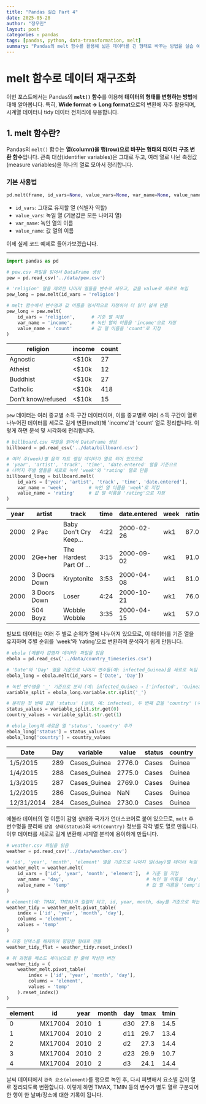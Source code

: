 ```yaml
---
title: "Pandas 실습 Part 4"
date: 2025-05-28
author: "정우민"
layout: post
categories : pandas
tags: [pandas, python, data-transformation, melt]
summary: "Pandas의 melt 함수를 활용해 넓은 데이터를 긴 형태로 바꾸는 방법을 실습 예제와 함께 설명합니다."
---
```


# melt 함수로 데이터 재구조화

이번 포스트에서는 Pandas의 **`melt()` 함수**를 이용해 **데이터의 형태를 변형하는 방법**에 대해 알아봅니다. 특히, **Wide format → Long format**으로의 변환에 자주 활용되며, 시계열 데이터나 tidy 데이터 전처리에 유용합니다.

## 1. melt 함수란?

Pandas의 `melt()` 함수는 **열(column)을 행(row)으로 바꾸는 형태의 데이터 구조 변환 함수**입니다. 관측 대상(identifier variables)은 그대로 두고, 여러 열로 나뉜 측정값(measure variables)을 하나의 열로 모아서 정리합니다.

### 기본 사용법

```python
pd.melt(frame, id_vars=None, value_vars=None, var_name=None, value_name='value', ...)
```

- `id_vars`: 그대로 유지할 열 (식별자 역할)
- `value_vars`: 녹일 열 (기본값은 모든 나머지 열)
- `var_name`: 녹인 열의 이름
- `value_name`: 값 열의 이름

이제 실제 코드 예제로 들어가보겠습니다.

---
```python
import pandas as pd

# pew.csv 파일을 읽어서 DataFrame 생성
pew = pd.read_csv('../data/pew.csv')

# 'religion' 열을 제외한 나머지 열들을 변수로 세우고, 값을 value로 세로로 녹임
pew_long = pew.melt(id_vars = 'religion')

# melt 함수에서 변수명과 값 이름을 명시적으로 지정하여 더 읽기 쉽게 만듦
pew_long = pew.melt(
    id_vars = 'religion',      # 기준 열 지정
    var_name = 'income',       # 녹인 열의 이름을 'income'으로 지정
    value_name = 'count'       # 값 열 이름을 'count'로 지정
)

```

| religion             | income | count |
|----------------------|--------|-------|
| Agnostic             | <$10k  | 27    |
| Atheist              | <$10k  | 12    |
| Buddhist             | <$10k  | 27    |
| Catholic             | <$10k  | 418   |
| Don’t know/refused   | <$10k  | 15    |


`pew` 데이터는 여러 종교별 소득 구간 데이터이며, 이를 종교별로 여러 소득 구간이 열로 나누어진 데이터를 세로로 길게 변환(melt)해 'income'과 'count' 열로 정리합니다. 이렇게 하면 분석 및 시각화에 편리합니다.

```python
# billboard.csv 파일을 읽어서 DataFrame 생성
billboard = pd.read_csv('../data/billboard.csv')

# 여러 주(week)별 음악 차트 랭킹 데이터가 열로 되어 있으므로
# 'year', 'artist', 'track', 'time', 'date.entered' 열을 기준으로
# 나머지 주별 열들을 세로로 녹여 'week'와 'rating' 열로 만듦
billboard_long = billboard.melt(
    id_vars = ['year', 'artist', 'track', 'time', 'date.entered'],
    var_name = 'week',        # 녹인 열 이름을 'week'로 지정
    value_name = 'rating'     # 값 열 이름을 'rating'으로 지정
)

```

| year | artist      | track                        | time | date.entered | week | rating |
|------|-------------|------------------------------|------|---------------|------|--------|
| 2000 | 2 Pac       | Baby Don't Cry Keep...      | 4:22 | 2000-02-26    | wk1  | 87.0   |
| 2000 | 2Ge+her     | The Hardest Part Of ...      | 3:15 | 2000-09-02    | wk1  | 91.0   |
| 2000 | 3 Doors Down| Kryptonite                   | 3:53 | 2000-04-08    | wk1  | 81.0   |
| 2000 | 3 Doors Down| Loser                        | 4:24 | 2000-10-21    | wk1  | 76.0   |
| 2000 | 504 Boyz    | Wobble Wobble                | 3:35 | 2000-04-15    | wk1  | 57.0   |

빌보드 데이터는 여러 주 별로 순위가 열에 나누어져 있으므로, 이 데이터를 기준 열을 유지하며 주별 순위를 'week'와 'rating'으로 변환하여 분석하기 쉽게 만듭니다.

```python
# ebola (에볼라 감염자 데이터) 파일을 읽음
ebola = pd.read_csv('../data/country_timeseries.csv')

# 'Date'와 'Day' 열을 기준으로 나머지 변수들(예: infected_Guinea)을 세로로 녹임
ebola_long = ebola.melt(id_vars = ['Date', 'Day'])

# 녹인 변수명을 '_' 기준으로 분리 (예: infected_Guinea → ['infected', 'Guinea'])
variable_split = ebola_long.variable.str.split('_')

# 분리한 첫 번째 값을 'status' (상태, 예: infected), 두 번째 값을 'country' (국가명)으로 지정
status_values = variable_split.str.get(0)
country_values = variable_split.str.get(1)

# ebola_long에 새로운 열 'status', 'country' 추가
ebola_long['status'] = status_values
ebola_long['country'] = country_values

```

| Date       | Day | variable     | value  | status | country |
|------------|-----|--------------|--------|--------|---------|
| 1/5/2015   | 289 | Cases_Guinea | 2776.0 | Cases  | Guinea  |
| 1/4/2015   | 288 | Cases_Guinea | 2775.0 | Cases  | Guinea  |
| 1/3/2015   | 287 | Cases_Guinea | 2769.0 | Cases  | Guinea  |
| 1/2/2015   | 286 | Cases_Guinea | NaN    | Cases  | Guinea  |
| 12/31/2014 | 284 | Cases_Guinea | 2730.0 | Cases  | Guinea  |


에볼라 데이터의 열 이름이 감염 상태와 국가가 언더스코어로 붙어 있으므로, `melt` 후 변수명을 분리해 `감염 상태(status)`와 `국가(country)` 정보를 각각 별도 열로 만듭니다. 이후 데이터를 세로로 길게 변환해 시계열 분석에 용이하게 만듭니다.

```python
# weather.csv 파일을 읽음
weather = pd.read_csv('../data/weather.csv')

# 'id', 'year', 'month', 'element' 열을 기준으로 나머지 일(day)별 데이터 녹임
weather_melt = weather.melt(
    id_vars = ['id', 'year', 'month', 'element'],  # 기준 열 지정
    var_name = 'day',                              # 녹인 열 이름을 'day'로 지정
    value_name = 'temp'                            # 값 열 이름을 'temp'로 지정
)

# element(예: TMAX, TMIN)가 컬럼이 되고, id, year, month, day를 기준으로 하는 피벗 테이블 생성
weather_tidy = weather_melt.pivot_table(
    index = ['id', 'year', 'month', 'day'],
    columns = 'element',
    values = 'temp'
)

# 다중 인덱스를 해제하여 평평한 형태로 만듦
weather_tidy_flat = weather_tidy.reset_index()

# 위 과정을 메소드 체이닝으로 한 줄에 작성한 버전
weather_tidy = (
    weather_melt.pivot_table(
        index = ['id', 'year', 'month', 'day'],
        columns = 'element',
        values = 'temp'
    ).reset_index()
)

```

| element | id      | year | month | day | tmax | tmin |
|---------|---------|------|-------|-----|------|------|
| 0       | MX17004 | 2010 | 1     | d30 | 27.8 | 14.5 |
| 1       | MX17004 | 2010 | 2     | d11 | 29.7 | 13.4 |
| 2       | MX17004 | 2010 | 2     | d2  | 27.3 | 14.4 |
| 3       | MX17004 | 2010 | 2     | d23 | 29.9 | 10.7 |
| 4       | MX17004 | 2010 | 2     | d3  | 24.1 | 14.4 |

날씨 데이터에서 `관측 요소(element)`를 행으로 녹인 후, 다시 피벗해서 요소별 값이 열로 정리되도록 변환합니다. 이렇게 하면 TMAX, TMIN 등의 변수가 별도 열로 구분되어 한 행이 한 날짜/장소에 대한 기록이 됩니다.
